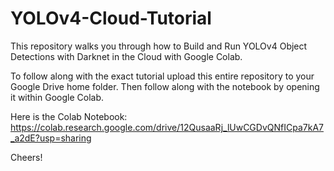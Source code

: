 # YOLOv4-Cloud-Tutorial
This repository walks you through how to Build and Run YOLOv4 Object Detections with Darknet in the Cloud with Google Colab.

To follow along with the exact tutorial upload this entire repository to your Google Drive home folder. Then follow along with the notebook by opening it within Google Colab.

Here is the Colab Notebook: https://colab.research.google.com/drive/12QusaaRj_lUwCGDvQNfICpa7kA7_a2dE?usp=sharing

Cheers!

